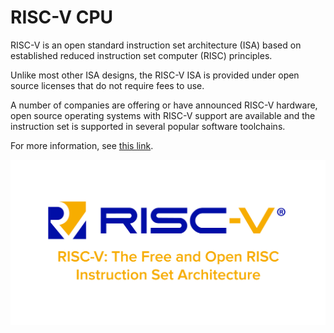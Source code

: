# RISC-V CPU

RISC-V is an open standard instruction set architecture (ISA) based on established reduced instruction set computer (RISC) principles.

Unlike most other ISA designs, the RISC-V ISA is provided under open source licenses that do not require fees to use.

A number of companies are offering or have announced RISC-V hardware, open source operating systems with RISC-V support are available and the instruction set is supported in several popular software toolchains.

For more information, see [this link](https://en.wikipedia.org/wiki/RISC-V).

![riscv_social](./riscv_social.jpg)
